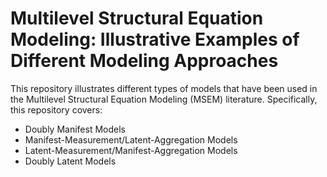 # Multilevel Structural Equation Modeling: Illustrative Examples of Different Modeling Approaches

This repository illustrates different types of models that have been used in the Multilevel Structural Equation Modeling (MSEM) literature. Specifically, this repository covers:
- Doubly Manifest Models
- Manifest-Measurement/Latent-Aggregation Models
- Latent-Measurement/Manifest-Aggregation Models
- Doubly Latent Models

